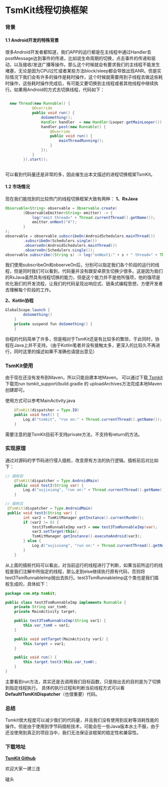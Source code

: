 # TsmKit线程切换框架

### 背景
#### 1.1 Android开发的特殊背景
很多Android开发者都知道，我们APP的运行都是在主线程中通过Handler去postMessage达到事件的传递，比如说生命周期的切换，点击事件的传递和驱动，以及接收/发送广播等操作。那么这个时候就会有要求我们的主线程不能发生堵塞，无论是因为CPU过忙或者某些方法block/sleep都会导致出现ANR。但是实际情况下我们会有许多的操作是耗时操作，这个时候就需要用到子线程去做这些耗时操作，这些耗时操作完成后，有可能又要切换到主线程或者其他线程中继续执行。如果用Android的方式去切换线程，代码如下：
```java

  new Thread(new Runnable() {
            @Override
            public void run() {
                doSomething();
                Handler handler  = new Handler(Looper.getMainLooper());
                handler.post(new Runnable() {
                    @Override
                    public void run() {
                        mainThreadRunning();
                    }
                });
            }
        }).start();        
        
```
可以看到代码量还是非常的多，因此催生出本文描述的进程切换框架TsmKit。

#### 1.2 市场情况
现在我们能找到的比较热门的线程切换框架大致有两种：
**1、RxJava**
```java
Observable<String> observable = Observable.create(
        (ObservableEmitter<String> emitter) -> {
            log("emit thread=" + Thread.currentThread().getName());
            emitter.onNext("A");
        }
);
observable = observable.subscribeOn(AndroidSchedulers.mainThread())
        .subscribeOn(Schedulers.single())
        .observeOn(AndroidSchedulers.mainThread())
        .observeOn(Schedulers.single());
observable.subscribe((String s) -> log("onNext1:" + s + " thread=" + Thread.currentThread().getName()));
```
我们使用subscribeOn和observeOn后，分别可以指定我们各个阶段的运行的线程，但是同时我们可以看到，代码量并没有跟安卓原生切换少很多。这是因为我们的RxJava虽然具有线程切换的能力，但是这个能力并不是他所强项，他的强项是优化我们的开发流程，让我们的代码呈现出响应式、链条式编程思想，方便开发者去理解每个阶段的工作。


**2、Kotlin协程**
```java
GlobalScope.launch {
        doSomething()
    }
    private suspend fun doSomething() {
    }
```
协程的代码简单了许多，但是相对于TsmKit还是有比较多的繁琐，于此同时，协程在Java上并不支持。（由于Kotlin笔者并没有接触太多，更深入的比较久不再进行，同时这里的描述如果不准确也请提出意见）


### TsmKit使用
由于现在还没有发布到Maven，所以只能自建本地Maven。
可以通过下载[ Tsmkit ](https://github.com/jixiongxu/TsmKit) 下载完run tsmkit_support/build.gradle 的 uploadArchives方法完成本地Maven创建即可。

使用方式可以参考MainActivity.java

```java
    @TsmKit(dispatcher = Type.IO)
    public void test() {
        Log.d("tsmkit", "run on:" + Thread.currentThread().getName());
    }
```

需要注意的是TsmKit目前不支持private方法，不支持有return的方法。

### 实现原理
通过对源码的字节码进行侵入插桩，改变原有方法的执行逻辑。插桩前后对比如下：

```java
// 插桩前
    @TsmKit(dispatcher = Type.AndroidMain)
    public void test3(String var) {
        Log.d("xujixiong", "run on:" + Thread.currentThread().getName() + "msg:" + var);
    }

```

```java
// 插桩后
 @TsmKit(dispatcher = Type.AndroidMain)
 public void test3(String var) {
        int var2 = TsmKitManager.getInstance().currentRunOn();
        if (var2 != 0) {
            test3TsmRunnableImp var3 = new test3TsmRunnableImp(var);
            var3.setTarget(this);
            TsmKitManager.getInstance().executeAndroid(var3);
        } else {
            Log.d("xujixiong", "run on:" + Thread.currentThread().getName() + "msg:" + var);
        }
    }

```

从上面的插桩代码可以看出，对当前运行的线程进行了判断，如果当前所运行的线程是我们注解中所指定的线程，那么走到else继续执行原有代码，否则将test3TsmRunnableImp抛出去执行。test3TsmRunnableImp这个类也是我们插桩生成的，具体如下：   

```java
package com.mtp.tsmkit;

public class test3TsmRunnableImp implements Runnable {
    private String var_tsm0;
    private MainActivity target;

    public test3TsmRunnableImp(String var1) {
        this.var_tsm0 = var1;
    }

    public void setTarget(MainActivity var1) {
        this.target = var1;
    }

    public void run() {
        this.target.test3(this.var_tsm0);
    }
}

```

主要看到run方法，其实还是去调用我们目标函数，只是抛出去的目的是为了切换到指定线程执行。
具体的执行过程和判断当前线程方式可以看 **DefaultITsmKitDispatcher**（也很重要）代码。



### 总结
Tsmkit很大程度可以减少我们的代码量，并且我们没有使用到反射等消耗性能的操作。但是由于使用到字节码插桩技术，可能会在一些Java版本水土不服，由于还没使用到真正的项目当中，我们无法保证该框架的稳定性和兼容性。


### 下载地址
**[TsmKit Github](https://github.com/jixiongxu/TsmKit)**


欢迎大家一建三连




磕头
